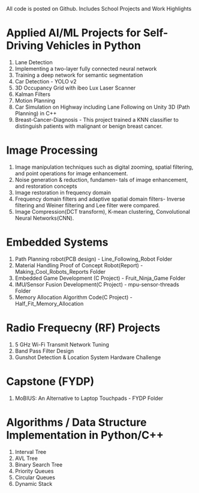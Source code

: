 
All code is posted on Github.
Includes School Projects and Work Highlights


# Applied AI/ML Projects for Self-Driving Vehicles in Python
1. Lane Detection
2. Implementing a two-layer fully connected neural network
3. Training a deep network for semantic segmentation
4. Car Detection - YOLO v2
5. 3D Occupancy Grid with ibeo Lux Laser Scanner
6. Kalman Filters
7. Motion Planning
8. Car Simulation on Highway including Lane Following on Unity 3D (Path Planning) in C++
9. Breast-Cancer-Diagnosis - This project trained a KNN classifier to distinguish patients with malignant or benign breast cancer.

# Image Processing 
1. Image manipulation techniques such as digital zooming, spatial filtering, and point operations for image enhancement.
2. Noise generation & reduction, fundamen- tals of image enhancement, and restoration concepts
3. Image restoration in frequency domain
4. Frequency domain filters and adaptive spatial domain filters- Inverse filtering and Weiner filtering and Lee filter were compared.
5. Image Compression(DCT transform), K-mean clustering, Convolutional Neural Networks(CNN).

# Embedded Systems
1. Path Planning robot(PCB design) - Line_Following_Robot Folder
2. Material Handling Proof of Concept Robot(Report) - Making_Cool_Robots_Reports Folder
3. Embedded Game Development (C Project) - Fruit_Ninja_Game Folder
4. IMU/Sensor Fusion Development(C Project) - mpu-sensor-threads Folder
5. Memory Allocation Algorithm Code(C Project) - Half_Fit_Memory_Allocation

# Radio Frequecny (RF) Projects
1. 5 GHz Wi-Fi Transmit Network Tuning 
2. Band Pass Filter Design
3. Gunshot Detection & Location System Hardware Challenge

# Capstone (FYDP)
1. MoBIUS: An Alternative to Laptop Touchpads - FYDP Folder

# Algorithms / Data Structure Implementation in Python/C++
1. Interval Tree
2. AVL Tree
3. Binary Search Tree
4. Priority Queues
5. Circular Queues
6. Dynamic Stack

